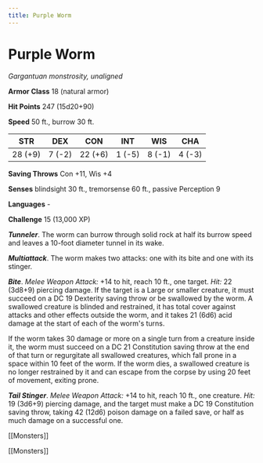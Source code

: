---title: Purple Worm---
# Purple Worm

*Gargantuan monstrosity, unaligned*

**Armor Class** 18 (natural armor)

**Hit Points** 247 (15d20+90)

**Speed** 50 ft., burrow 30 ft.

| STR     | DEX    | CON     | INT    | WIS    | CHA    |
|---------|--------|---------|--------|--------|--------|
| 28 (+9) | 7 (-2) | 22 (+6) | 1 (-5) | 8 (-1) | 4 (-3) |

**Saving Throws** Con +11, Wis +4

**Senses** blindsight 30 ft., tremorsense 60 ft., passive Perception 9

**Languages** -

**Challenge** 15 (13,000 XP)

***Tunneler***. The worm can burrow through solid rock at half its burrow speed and leaves a 10-foot diameter tunnel in its wake.


***Multiattack***. The worm makes two attacks: one with its bite and one with its stinger.

***Bite***. *Melee Weapon Attack:* +14 to hit, reach 10 ft., one target. *Hit:* 22 (3d8+9) piercing damage. If the target is a Large or smaller creature, it must succeed on a DC 19 Dexterity saving throw or be swallowed by the worm. A swallowed creature is blinded and restrained, it has total cover against attacks and other effects outside the worm, and it takes 21 (6d6) acid damage at the start of each of the worm's turns.

If the worm takes 30 damage or more on a single turn from a creature inside it, the worm must succeed on a DC 21 Constitution saving throw at the end of that turn or regurgitate all swallowed creatures, which fall prone in a space within 10 feet of the worm. If the worm dies, a swallowed creature is no longer restrained by it and can escape from the corpse by using 20 feet of movement, exiting prone.

***Tail Stinger***. *Melee Weapon Attack:* +14 to hit, reach 10 ft., one creature. *Hit:* 19 (3d6+9) piercing damage, and the target must make a DC 19 Constitution saving throw, taking 42 (12d6) poison damage on a failed save, or half as much damage on a successful one.



[[Monsters]]

[[Monsters]]
